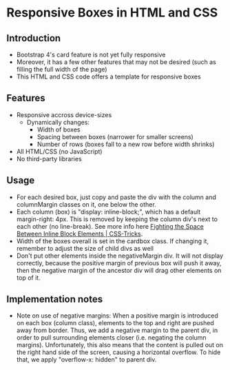 # Responsive Boxes in HTML and CSS

## Introduction

* Bootstrap 4's card feature is not yet fully responsive
* Moreover, it has a few other features that may not be desired (such as filling the full width of the page)
* This HTML and CSS code offers a template for responsive boxes

## Features

* Responsive accross device-sizes
  * Dynamically changes:
    * Width of boxes
    * Spacing between boxes (narrower for smaller screens)
    * Number of rows (boxes fall to a new row before width shrinks)
* All HTML/CSS (no JavaScript)
* No third-party libraries

## Usage

* For each desired box, just copy and paste the div with the column and columnMargin classes on it, one below the other.
* Each column (box) is "display: inline-block;", which has a default margin-right: 4px. This is removed by keeping the column div's next to each other (no line-break). See more info here [Fighting the Space Between Inline Block Elements | CSS-Tricks][1].
* Width of the boxes overall is set in the cardbox class. If changing it, remember to adjust the size of child divs as well
* Don't put other elements inside the negativeMargin div. It will not display correctly, because the positive margin of previous box will push it away, then the negative margin of the ancestor div will drag other elements on top of it.

## Implementation notes

* Note on use of negative margins: When a positive margin is introduced on each box (column class), elements to the top and right are pushed away from border. Thus, we add a negative margin to the parent div, in order to pull surrounding elements closer (i.e. negating the column margins). Unfortunately, this also means that the content is pulled out on the right hand side of the screen, causing a horizontal overflow. To hide that, we apply "overflow-x: hidden" to parent div.

[1]: https://css-tricks.com/fighting-the-space-between-inline-block-elements/